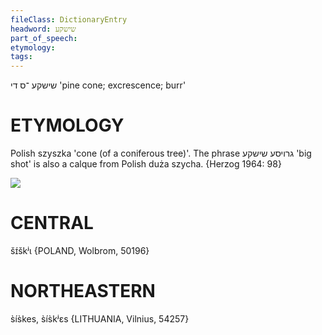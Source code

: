 ```yaml
---
fileClass: DictionaryEntry
headword: שישקע
part_of_speech: 
etymology: 
tags: 
---
```

שישקע
־ס
די
'pine cone; excrescence; burr'

ETYMOLOGY
===========
Polish szyszka 'cone (of a coniferous tree)'. The phrase גרויסע שישקע 'big shot' is also a calque from Polish duża szycha.
{Herzog 1964: 98}

![](https://ia802902.us.archive.org/9/items/Yiddish-Dialect-Maps/Herzog3-39-Burrs-72.jpg)

CENTRAL
========

šɪ́škʲɩ {POLAND, Wolbrom, 50196}

NORTHEASTERN
==============

s̀ís̀kes, s̀ís̀kʲɛs {LITHUANIA, Vilnius, 54257}